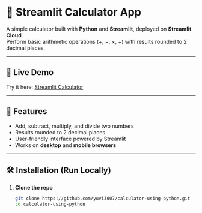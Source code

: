 # 🧮 Streamlit Calculator App

A simple calculator built with **Python** and **Streamlit**, deployed on **Streamlit Cloud**.  
Perform basic arithmetic operations (+, −, ×, ÷) with results rounded to 2 decimal places.

---

## 🚀 Live Demo
Try it here: [Streamlit Calculator](https://calculator-using-python-gay7yqcbwgqembwvrs9mvz.streamlit.app/)

---

## 📌 Features
- Add, subtract, multiply, and divide two numbers  
- Results rounded to 2 decimal places  
- User-friendly interface powered by Streamlit  
- Works on **desktop** and **mobile browsers**  

---

## 🛠️ Installation (Run Locally)

1. **Clone the repo**
   ```bash
   git clone https://github.com/yuvi3007/calculator-using-python.git
   cd calculator-using-python
